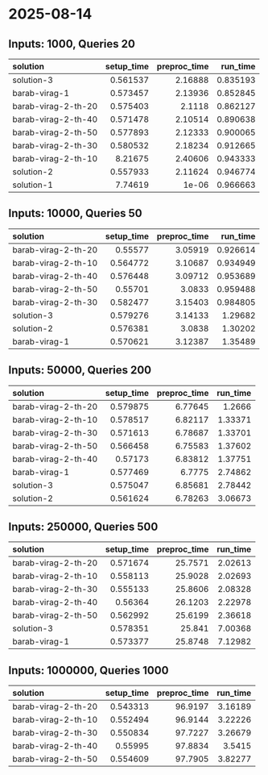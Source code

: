 # 2025-08-14

## Inputs: 1000, Queries 20

| solution            |   setup_time |   preproc_time |   run_time |
|:--------------------|-------------:|---------------:|-----------:|
| solution-3          |     0.561537 |        2.16888 |   0.835193 |
| barab-virag-1       |     0.573457 |        2.13936 |   0.852845 |
| barab-virag-2-th-20 |     0.575403 |        2.1118  |   0.862127 |
| barab-virag-2-th-40 |     0.571478 |        2.10514 |   0.890638 |
| barab-virag-2-th-50 |     0.577893 |        2.12333 |   0.900065 |
| barab-virag-2-th-30 |     0.580532 |        2.18234 |   0.912665 |
| barab-virag-2-th-10 |     8.21675  |        2.40606 |   0.943333 |
| solution-2          |     0.557933 |        2.11624 |   0.946774 |
| solution-1          |     7.74619  |        1e-06   |   0.966663 |

## Inputs: 10000, Queries 50

| solution            |   setup_time |   preproc_time |   run_time |
|:--------------------|-------------:|---------------:|-----------:|
| barab-virag-2-th-20 |     0.55577  |        3.05919 |   0.926614 |
| barab-virag-2-th-10 |     0.564772 |        3.10687 |   0.934949 |
| barab-virag-2-th-40 |     0.576448 |        3.09712 |   0.953689 |
| barab-virag-2-th-50 |     0.55701  |        3.0833  |   0.959488 |
| barab-virag-2-th-30 |     0.582477 |        3.15403 |   0.984805 |
| solution-3          |     0.579276 |        3.14133 |   1.29682  |
| solution-2          |     0.576381 |        3.0838  |   1.30202  |
| barab-virag-1       |     0.570621 |        3.12387 |   1.35489  |

## Inputs: 50000, Queries 200

| solution            |   setup_time |   preproc_time |   run_time |
|:--------------------|-------------:|---------------:|-----------:|
| barab-virag-2-th-20 |     0.579875 |        6.77645 |    1.2666  |
| barab-virag-2-th-10 |     0.578517 |        6.82117 |    1.33371 |
| barab-virag-2-th-30 |     0.571613 |        6.78687 |    1.33701 |
| barab-virag-2-th-50 |     0.566458 |        6.75583 |    1.37602 |
| barab-virag-2-th-40 |     0.57173  |        6.83812 |    1.37751 |
| barab-virag-1       |     0.577469 |        6.7775  |    2.74862 |
| solution-3          |     0.575047 |        6.85681 |    2.78442 |
| solution-2          |     0.561624 |        6.78263 |    3.06673 |

## Inputs: 250000, Queries 500

| solution            |   setup_time |   preproc_time |   run_time |
|:--------------------|-------------:|---------------:|-----------:|
| barab-virag-2-th-20 |     0.571674 |        25.7571 |    2.02613 |
| barab-virag-2-th-10 |     0.558113 |        25.9028 |    2.02693 |
| barab-virag-2-th-30 |     0.555133 |        25.8606 |    2.08328 |
| barab-virag-2-th-40 |     0.56364  |        26.1203 |    2.22978 |
| barab-virag-2-th-50 |     0.562992 |        25.6199 |    2.36618 |
| solution-3          |     0.578351 |        25.841  |    7.00368 |
| barab-virag-1       |     0.573377 |        25.8748 |    7.12982 |

## Inputs: 1000000, Queries 1000

| solution            |   setup_time |   preproc_time |   run_time |
|:--------------------|-------------:|---------------:|-----------:|
| barab-virag-2-th-20 |     0.543313 |        96.9197 |    3.16189 |
| barab-virag-2-th-10 |     0.552494 |        96.9144 |    3.22226 |
| barab-virag-2-th-30 |     0.550834 |        97.7227 |    3.26679 |
| barab-virag-2-th-40 |     0.55995  |        97.8834 |    3.5415  |
| barab-virag-2-th-50 |     0.554609 |        97.7905 |    3.82277 |